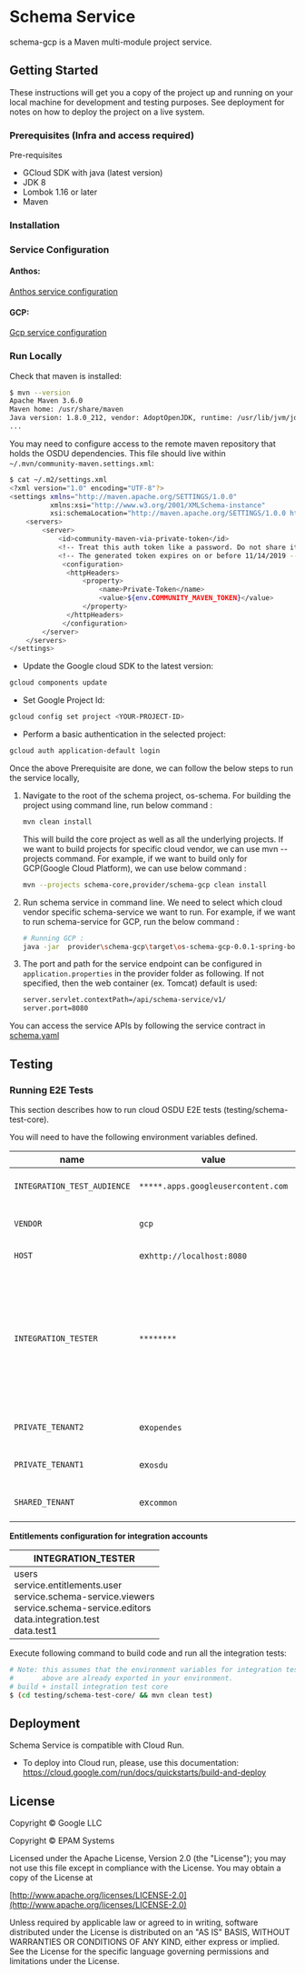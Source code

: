 # Schema Service
schema-gcp is a Maven multi-module project service.

## Getting Started
These instructions will get you a copy of the project up and running on your local machine for development and testing purposes. See deployment for notes on how to deploy the project on a live system.

### Prerequisites (Infra and access required) 
Pre-requisites

* GCloud SDK with java (latest version)
* JDK 8
* Lombok 1.16 or later
* Maven

### Installation

### Service Configuration
#### Anthos:
[Anthos service configuration ](docs/anthos/README.md)
#### GCP:
[Gcp service configuration ](docs/gcp/README.md)

### Run Locally
Check that maven is installed:

```bash
$ mvn --version
Apache Maven 3.6.0
Maven home: /usr/share/maven
Java version: 1.8.0_212, vendor: AdoptOpenJDK, runtime: /usr/lib/jvm/jdk8u212-b04/jre
...
```

You may need to configure access to the remote maven repository that holds the OSDU dependencies. This file should live within `~/.mvn/community-maven.settings.xml`:

```bash
$ cat ~/.m2/settings.xml
<?xml version="1.0" encoding="UTF-8"?>
<settings xmlns="http://maven.apache.org/SETTINGS/1.0.0"
          xmlns:xsi="http://www.w3.org/2001/XMLSchema-instance"
          xsi:schemaLocation="http://maven.apache.org/SETTINGS/1.0.0 http://maven.apache.org/xsd/settings-1.0.0.xsd">
    <servers>
        <server>
            <id>community-maven-via-private-token</id>
            <!-- Treat this auth token like a password. Do not share it with anyone, including Microsoft support. -->
            <!-- The generated token expires on or before 11/14/2019 -->
             <configuration>
              <httpHeaders>
                  <property>
                      <name>Private-Token</name>
                      <value>${env.COMMUNITY_MAVEN_TOKEN}</value>
                  </property>
              </httpHeaders>
             </configuration>
        </server>
    </servers>
</settings>
```
* Update the Google cloud SDK to the latest version:

```bash
gcloud components update
```
* Set Google Project Id:

```bash
gcloud config set project <YOUR-PROJECT-ID>
```

* Perform a basic authentication in the selected project:

```bash
gcloud auth application-default login
```
Once the above Prerequisite are done, we can follow the below steps to run the service locally,

1. Navigate to the root of the schema project, os-schema. For building the project using command line, run below command :
    ```bash
    mvn clean install
    ```
    This will build the core project as well as all the underlying projects. If we want  to build projects for specific cloud vendor, we can use mvn --projects command. For example, if we want to build only for GCP(Google Cloud Platform), we can use below command :
    ```bash
    mvn --projects schema-core,provider/schema-gcp clean install
    ```
2. Run schema service in command line. We need to select which cloud vendor specific schema-service we want to run. For example, if we want to run schema-service for GCP, run the below command : 
    ```bash 
    # Running GCP : 
    java -jar  provider\schema-gcp\target\os-schema-gcp-0.0.1-spring-boot.jar
3. The port and path for the service endpoint can be configured in ```application.properties``` in the provider folder as following. If not specified, then  the web container (ex. Tomcat) default is used: 
    ```bash
    server.servlet.contextPath=/api/schema-service/v1/
    server.port=8080
   
You can access the service APIs by following the service contract in [schema.yaml](docs/api/schema.yaml) 

## Testing

 ### Running E2E Tests 
 This section describes how to run cloud OSDU E2E tests (testing/schema-test-core).
 
 You will need to have the following environment variables defined.
 
 | name | value | description | sensitive? | source |
 | ---  | ---   | ---         | ---        | ---    |
 | `INTEGRATION_TEST_AUDIENCE` | `*****.apps.googleusercontent.com` | client application ID | yes | https://console.cloud.google.com/apis/credentials |
 | `VENDOR` | `gcp` | Use value 'gcp' to run gcp tests | no | - |
 | `HOST` | ex`http://localhost:8080` | Schema service host | no | - |
 | `INTEGRATION_TESTER` | `********` | Service account base64 encoded string for API calls. Note: this user must have entitlements configured already | yes | https://console.cloud.google.com/iam-admin/serviceaccounts |
 | `PRIVATE_TENANT2` | ex`opendes` | OSDU tenant used for testing | no | - |
 | `PRIVATE_TENANT1` | ex`osdu` | OSDU tenant used for testing | no | - |
 | `SHARED_TENANT` | ex`common` | OSDU tenant used for testing | no | - |
 
 **Entitlements configuration for integration accounts**
 
 | INTEGRATION_TESTER | 
 | ---  | 
 | users<br/>service.entitlements.user<br/>service.schema-service.viewers<br/>service.schema-service.editors<br/>data.integration.test<br/>data.test1 | 
 
 Execute following command to build code and run all the integration tests:
 
 ```bash
 # Note: this assumes that the environment variables for integration tests as outlined
 #       above are already exported in your environment.
 # build + install integration test core
 $ (cd testing/schema-test-core/ && mvn clean test)
 ```

## Deployment

Schema Service is compatible with Cloud Run.

* To deploy into Cloud run, please, use this documentation:
https://cloud.google.com/run/docs/quickstarts/build-and-deploy

## License

Copyright © Google LLC

Copyright © EPAM Systems
 
Licensed under the Apache License, Version 2.0 (the "License");
you may not use this file except in compliance with the License.
You may obtain a copy of the License at
 
[http://www.apache.org/licenses/LICENSE-2.0](http://www.apache.org/licenses/LICENSE-2.0)
 
Unless required by applicable law or agreed to in writing, software
distributed under the License is distributed on an "AS IS" BASIS,
WITHOUT WARRANTIES OR CONDITIONS OF ANY KIND, either express or implied.
See the License for the specific language governing permissions and
limitations under the License.